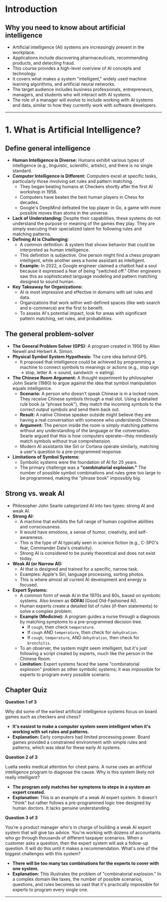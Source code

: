 # Introduction
## Why you need to know about artificial intelligence

-   Artificial intelligence (AI) systems are increasingly present in the workplace.
-   Applications include discovering pharmaceuticals, recommending products, and detecting fraud.
-   This course provides a high-level overview of AI concepts and technology.
-   It covers what makes a system "intelligent," widely used machine learning algorithms, and artificial neural networks.
-   The target audience includes business professionals, entrepreneurs, managers, and students who will interact with AI systems.
-   The role of a manager will evolve to include working with AI systems and data, similar to how they currently work with software developers.

---

# 1. What is Artificial Intelligence?
## Define general intelligence

-   **Human Intelligence is Diverse:** Humans exhibit various types of intelligence (e.g., linguistic, scientific, artistic), and there is no single standard.
-   **Computer Intelligence is Different:** Computers excel at specific tasks, particularly those involving set rules and pattern matching.
    -   They began beating humans at Checkers shortly after the first AI workshop in 1956.
    -   Computers have beaten the best human players in Chess for decades.
    -   Google's DeepMind defeated the top player in Go, a game with more possible moves than atoms in the universe.
-   **Lack of Understanding:** Despite their capabilities, these systems do not understand the purpose or meaning of the games they play. They are simply executing their specialized talent for following rules and matching patterns.
-   **Defining AI is Challenging:**
    -   A common definition: A system that shows behavior that could be interpreted as human intelligence.
    -   This definition is subjective. One person might find a chess program intelligent, while another sees a home assistant as intelligent.
    -   **Example:** In 2022, a Google engineer claimed a chatbot had a soul because it expressed a fear of being "switched off." Other engineers saw this as sophisticated language modeling and pattern matching designed to sound human.
-   **Key Takeaway for Organizations:**
    -   AI is most impressive and effective in domains with set rules and data.
    -   Organizations that work within well-defined spaces (like web search and e-commerce) are the first to benefit.
    -   To assess AI's potential impact, look for areas with significant pattern matching, set rules, and probabilities.

## The general problem-solver

-   **The General Problem Solver (GPS):** A program created in 1956 by Allen Newell and Herbert A. Simon.
-   **Physical Symbol System Hypothesis:** The core idea behind GPS.
    -   It proposed that intelligence could be achieved by programming a machine to connect symbols to meanings or actions (e.g., stop sign -> stop, letter A -> sound, sandwich -> eating).
-   **The Chinese Room Argument:** A thought experiment by philosopher John Searle (1980) to argue against the idea that symbol manipulation equals intelligence.
    -   **Scenario:** A person who doesn't speak Chinese is in a locked room. They receive Chinese symbols through a mail slot. Using a detailed rule book (a "phrase book"), they match the incoming symbols to the correct output symbols and send them back out.
    -   **Result:** A native Chinese speaker outside might believe they are having a real conversation with someone who understands Chinese.
    -   **Argument:** The person inside the room is simply matching patterns without any understanding of the language or the conversation. Searle argued that this is how computers operate—they mindlessly match symbols without true comprehension.
    -   Modern AI assistants like Siri or Cortana operate similarly, matching a user's question to a pre-programmed response.
-   **Limitations of Symbol Systems:**
    -   Symbolic systems were the foundation of AI for 25 years.
    -   The primary challenge was a **"combinatorial explosion."** The number of possible symbol combinations and rules grew too large to be programmed, making the "phrase book" impossibly big.

## Strong vs. weak AI

-   Philosopher John Searle categorized AI into two types: strong AI and weak AI.
-   **Strong AI:**
    -   A machine that exhibits the full range of human cognitive abilities and consciousness.
    -   It would have emotions, a sense of humor, creativity, and self-awareness.
    -   This is the type of AI typically seen in science fiction (e.g., C-3PO's fear, Commander Data's creativity).
    -   Strong AI is considered to be purely theoretical and does not exist today.
-   **Weak AI (or Narrow AI):**
    -   AI that is designed and trained for a specific, narrow task.
    -   Examples: Apple's Siri, language processing, sorting photos.
    -   This is where almost all current AI development and energy is focused.
-   **Expert Systems:**
    -   A common form of weak AI in the 1970s and 80s, based on symbolic systems. Also known as **GOFAI** (Good Old-Fashioned AI).
    -   Human experts create a detailed list of rules (if-then statements) to solve a complex problem.
    -   **Example (Medicine):** A program guides a nurse through a diagnosis by matching symptoms to a pre-programmed decision tree.
        -   If `cough`, then check `temperature`.
        -   If `cough` AND `temperature`, then check for `dehydration`.
        -   If `cough`, `temperature`, AND `dehydration`, then check for `bronchitis`.
    -   To an observer, the system might seem intelligent, but it's just following a script created by experts, much like the person in the Chinese Room.
    -   **Limitation:** Expert systems faced the same "combinatorial explosion" problem as other symbolic systems; it was impossible for experts to program every possible scenario.

## Chapter Quiz

**Question 1 of 3**

Why did some of the earliest artificial intelligence systems focus on board games such as checkers and chess?

-   **It's easiest to make a computer system seem intelligent when it's working with set rules and patterns.**
-   **Explanation:** Early computers had limited processing power. Board games provided a constrained environment with simple rules and patterns, which was ideal for these early AI systems.

**Question 2 of 3**

Luella seeks medical attention for chest pains. A nurse uses an artificial intelligence program to diagnose the cause. Why is this system likely not really intelligent?

-   **The program only matches her symptoms to steps in a system an expert created.**
-   **Explanation:** This is an example of a weak AI expert system. It doesn't "think" but rather follows a pre-programmed logic tree designed by human doctors. It lacks genuine understanding.

**Question 3 of 3**

You're a product manager who's in charge of building a weak AI expert system that will give tax advice. You're working with dozens of accountants who go through thousands of different taxpayer scenarios. When a customer asks a question, then the expert system will ask a follow-up question. It will do this until it makes a recommendation. What's one of the biggest challenges with this system?

-   **There will be too many tax combinations for the experts to cover with one system.**
-   **Explanation:** This illustrates the problem of "combinatorial explosion." In a complex domain like taxes, the number of possible scenarios, questions, and rules becomes so vast that it's practically impossible for experts to program every single one.

---
